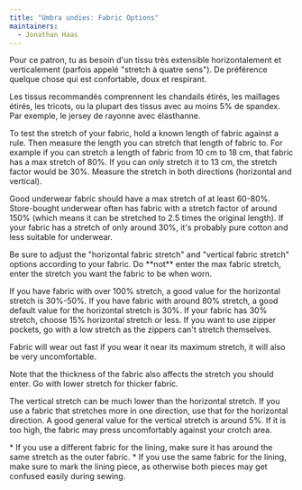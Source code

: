 ```yaml
---
title: "Umbra undies: Fabric Options"
maintainers:
  - Jonathan Haas
---
```


Pour ce patron, tu as besoin d'un tissu très extensible horizontalement et verticalement (parfois appelé "stretch à quatre sens"). De préférence quelque chose qui est confortable, doux et respirant.

Les tissus recommandés comprennent les chandails étirés, les maillages étirés, les tricots, ou la plupart des tissus avec au moins 5% de spandex. Par exemple, le jersey de rayonne avec élasthanne.

To test the stretch of your fabric, hold a known length of fabric against a rule.
Then measure the length you can stretch that length of fabric to.
For example if you can stretch a length of fabric from 10 cm to 18 cm, that fabric has a max stretch of 80%. If you can only stretch it to 13 cm, the stretch factor would be 30%.
Measure the stretch in both directions (horizontal and vertical).

Good underwear fabric should have a max stretch of at least 60-80%. Store-bought underwear often has fabric with a stretch factor of around 150% (which means it can be stretched to 2.5 times the original length). If your fabric has a stretch of only around 30%, it's probably pure cotton and less suitable for underwear.

<Warning>
Be sure to adjust the "horizontal fabric stretch" and "vertical fabric stretch" options according to your fabric. Do **not** enter the max fabric stretch, enter the stretch you want the fabric to be when worn.
</Warning>

If you have fabric with over 100% stretch, a good value for the horizontal stretch is 30%-50%.
If you have fabric with around 80% stretch, a good default value for the horizontal stretch is 30%.
If your fabric has 30% stretch, choose 15% horizontal stretch or less.
If you want to use zipper pockets, go with a low stretch as the zippers can't stretch themselves.

Fabric will wear out fast if you wear it near its maximum stretch, it will also be very uncomfortable.

Note that the thickness of the fabric also affects the stretch you should enter. Go with lower stretch for thicker fabric.

The vertical stretch can be much lower than the horizontal stretch. If you use a fabric that stretches more in one direction, use that for the horizontal direction.
A good general value for the vertical stretch is around 5%. If it is too high, the fabric may press uncomfortably against your crotch area.

<Note>
* If you use a different fabric for the lining, make sure it has around the same stretch as the outer fabric.
* If you use the same fabric for the lining, make sure to mark the lining piece, as otherwise both pieces may get confused easily during sewing.
</Note>
